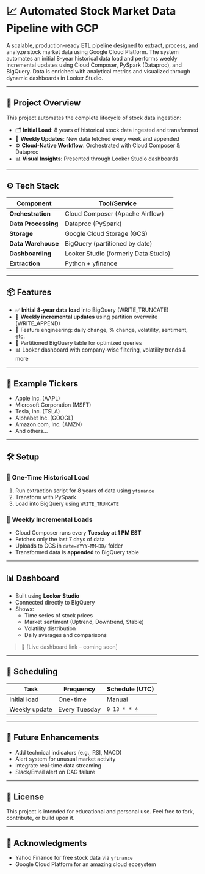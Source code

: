 # 📈 Automated Stock Market Data Pipeline with GCP

A scalable, production-ready ETL pipeline designed to extract, process, and analyze stock market data using Google Cloud Platform. The system automates an initial 8-year historical data load and performs weekly incremental updates using Cloud Composer, PySpark (Dataproc), and BigQuery. Data is enriched with analytical metrics and visualized through dynamic dashboards in Looker Studio.

---

## 🚀 Project Overview

This project automates the complete lifecycle of stock data ingestion:
- 🗂️ **Initial Load**: 8 years of historical stock data ingested and transformed
- 🔁 **Weekly Updates**: New data fetched every week and appended
- ⚙️ **Cloud-Native Workflow**: Orchestrated with Cloud Composer & Dataproc
- 📊 **Visual Insights**: Presented through Looker Studio dashboards

---

## ⚙️ Tech Stack

| Component        | Tool/Service                      |
|------------------|------------------------------------|
| **Orchestration**| Cloud Composer (Apache Airflow)    |
| **Data Processing** | Dataproc (PySpark)              |
| **Storage**      | Google Cloud Storage (GCS)         |
| **Data Warehouse** | BigQuery (partitioned by date)  |
| **Dashboarding** | Looker Studio (formerly Data Studio) |
| **Extraction**   | Python + yfinance                  |

---

## 📦 Features

- ✅ **Initial 8-year data load** into BigQuery (WRITE_TRUNCATE)
- 🔄 **Weekly incremental updates** using partition overwrite (WRITE_APPEND)
- 🧮 Feature engineering: daily change, % change, volatility, sentiment, etc.
- 📆 Partitioned BigQuery table for optimized queries
- 📊 Looker dashboard with company-wise filtering, volatility trends & more

---

## 🧪 Example Tickers
- Apple Inc. (AAPL)
- Microsoft Corporation (MSFT)
- Tesla, Inc. (TSLA)
- Alphabet Inc. (GOOGL)
- Amazon.com, Inc. (AMZN)
- And others...

---

## 🛠 Setup

### 🔹 One-Time Historical Load
1. Run extraction script for 8 years of data using `yfinance`
2. Transform with PySpark
3. Load into BigQuery using `WRITE_TRUNCATE`

### 🔹 Weekly Incremental Loads
- Cloud Composer runs every **Tuesday at 1 PM EST**
- Fetches only the last 7 days of data
- Uploads to GCS in `date=YYYY-MM-DD/` folder
- Transformed data is **appended** to BigQuery table

---

## 📊 Dashboard

- Built using **Looker Studio**
- Connected directly to BigQuery
- Shows:
  - Time series of stock prices
  - Market sentiment (Uptrend, Downtrend, Stable)
  - Volatility distribution
  - Daily averages and comparisons

> 🔗 [Live dashboard link – coming soon]

---

## 📅 Scheduling

| Task               | Frequency     | Schedule (UTC)     |
|--------------------|---------------|---------------------|
| Initial load       | One-time      | Manual              |
| Weekly update      | Every Tuesday| `0 13 * * 4`        |

---

## 🎯 Future Enhancements

- Add technical indicators (e.g., RSI, MACD)
- Alert system for unusual market activity
- Integrate real-time data streaming
- Slack/Email alert on DAG failure

---

## 📜 License

This project is intended for educational and personal use. Feel free to fork, contribute, or build upon it.

---

## 🙌 Acknowledgments

- Yahoo Finance for free stock data via `yfinance`
- Google Cloud Platform for an amazing cloud ecosystem



